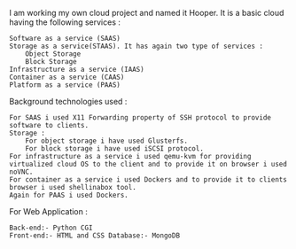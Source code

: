 I am working my own cloud project and named it Hooper. It is a basic cloud having the following services :

    Software as a service (SAAS)
    Storage as a service(STAAS). It has again two type of services :
        Object Storage
        Block Storage
    Infrastructure as a service (IAAS)
    Container as a service (CAAS)
    Platform as a service (PAAS)

Background technologies used :

    For SAAS i used X11 Forwarding property of SSH protocol to provide software to clients.
    Storage :
        For object storage i have used Glusterfs.
        For block storage i have used iSCSI protocol.
    For infrastructure as a service i used qemu-kvm for providing virtualized cloud OS to the client and to provide it on browser i used noVNC.
    For container as a service i used Dockers and to provide it to clients browser i used shellinabox tool.
    Again for PAAS i used Dockers.

For Web Application :

    Back-end:- Python CGI
    Front-end:- HTML and CSS Database:- MongoDB

